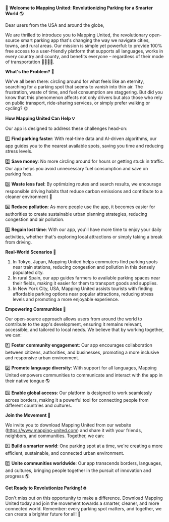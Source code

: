 🚀 **Welcome to Mapping United: Revolutionizing Parking for a Smarter World** 🌎

Dear users from the USA and around the globe,

We are thrilled to introduce you to Mapping United, the revolutionary open-source smart parking app that's changing the way we navigate cities, towns, and rural areas. Our mission is simple yet powerful: to provide 100% free access to a user-friendly platform that supports all languages, works in every country and county, and benefits everyone – regardless of their mode of transportation 🚗🚌🚂🛴️.

**What's the Problem? 🤔**

We've all been there: circling around for what feels like an eternity, searching for a parking spot that seems to vanish into thin air. The frustration, waste of time, and fuel consumption are staggering. But did you know that this phenomenon affects not only drivers but also those who rely on public transport, ride-sharing services, or simply prefer walking or cycling? 🌞

**How Mapping United Can Help 💡**

Our app is designed to address these challenges head-on:

1️⃣ **Find parking faster**: With real-time data and AI-driven algorithms, our app guides you to the nearest available spots, saving you time and reducing stress levels.

2️⃣ **Save money**: No more circling around for hours or getting stuck in traffic. Our app helps you avoid unnecessary fuel consumption and save on parking fees.

3️⃣ **Waste less fuel**: By optimizing routes and search results, we encourage responsible driving habits that reduce carbon emissions and contribute to a cleaner environment 🌿

4️⃣ **Reduce pollution**: As more people use the app, it becomes easier for authorities to create sustainable urban planning strategies, reducing congestion and air pollution.

5️⃣ **Regain lost time**: With our app, you'll have more time to enjoy your daily activities, whether that's exploring local attractions or simply taking a break from driving.

**Real-World Scenarios 🌟**

1. In Tokyo, Japan, Mapping United helps commuters find parking spots near train stations, reducing congestion and pollution in this densely populated city.
2. In rural Spain, our app guides farmers to available parking spaces near their fields, making it easier for them to transport goods and supplies.
3. In New York City, USA, Mapping United assists tourists with finding affordable parking options near popular attractions, reducing stress levels and promoting a more enjoyable experience.

**Empowering Communities 🌈**

Our open-source approach allows users from around the world to contribute to the app's development, ensuring it remains relevant, accessible, and tailored to local needs. We believe that by working together, we can:

1️⃣ **Foster community engagement**: Our app encourages collaboration between citizens, authorities, and businesses, promoting a more inclusive and responsive urban environment.

2️⃣ **Promote language diversity**: With support for all languages, Mapping United empowers communities to communicate and interact with the app in their native tongue 🌎

3️⃣ **Enable global access**: Our platform is designed to work seamlessly across borders, making it a powerful tool for connecting people from different countries and cultures.

**Join the Movement 🚀**

We invite you to download Mapping United from our website (https://www.mapping-united.com) and share it with your friends, neighbors, and communities. Together, we can:

1️⃣ **Build a smarter world**: One parking spot at a time, we're creating a more efficient, sustainable, and connected urban environment.

2️⃣ **Unite communities worldwide**: Our app transcends borders, languages, and cultures, bringing people together in the pursuit of innovation and progress 🌎

**Get Ready to Revolutionize Parking! 🔥**

Don't miss out on this opportunity to make a difference. Download Mapping United today and join the movement towards a smarter, cleaner, and more connected world. Remember: every parking spot matters, and together, we can create a brighter future for all! 🌟